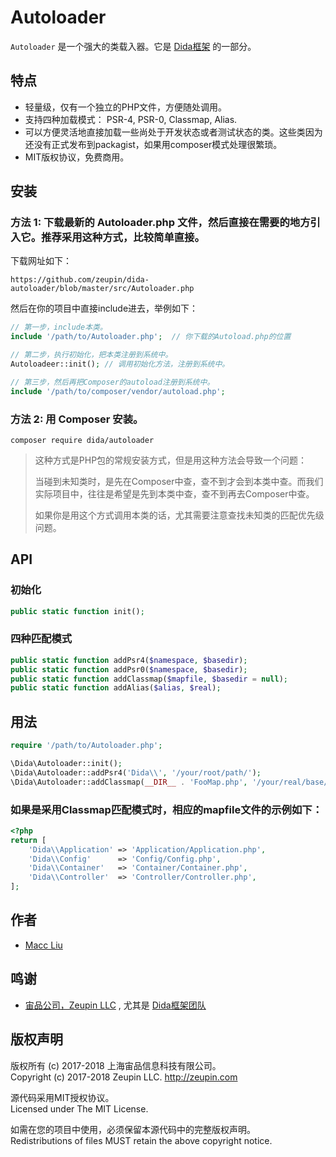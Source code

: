 # Autoloader

`Autoloader` 是一个强大的类载入器。它是 [Dida框架](https://github.com/zeupin/dida) 的一部分。

## 特点

* 轻量级，仅有一个独立的PHP文件，方便随处调用。
* 支持四种加载模式： PSR-4, PSR-0, Classmap, Alias.
* 可以方便灵活地直接加载一些尚处于开发状态或者测试状态的类。这些类因为还没有正式发布到packagist，如果用composer模式处理很繁琐。
* MIT版权协议，免费商用。

## 安装

### 方法 1: 下载最新的 Autoloader.php 文件，然后直接在需要的地方引入它。推荐采用这种方式，比较简单直接。

下载网址如下：

```
https://github.com/zeupin/dida-autoloader/blob/master/src/Autoloader.php
```

然后在你的项目中直接include进去，举例如下：

```php
// 第一步，include本类。
include '/path/to/Autoloader.php';  // 你下载的Autoload.php的位置

// 第二步，执行初始化，把本类注册到系统中。
Autoloadeer::init(); // 调用初始化方法，注册到系统中。

// 第三步，然后再把Composer的autoload注册到系统中。
include '/path/to/composer/vendor/autoload.php';
```

### 方法 2: 用 Composer 安装。

```
composer require dida/autoloader
```

> 这种方式是PHP包的常规安装方式，但是用这种方法会导致一个问题：
>
> 当碰到未知类时，是先在Composer中查，查不到才会到本类中查。而我们实际项目中，往往是希望是先到本类中查，查不到再去Composer中查。
>
> 如果你是用这个方式调用本类的话，尤其需要注意查找未知类的匹配优先级问题。


## API

### 初始化

```php
public static function init();
```

### 四种匹配模式

```php
public static function addPsr4($namespace, $basedir);
public static function addPsr0($namespace, $basedir);
public static function addClassmap($mapfile, $basedir = null);
public static function addAlias($alias, $real);
```

## 用法

```php
require '/path/to/Autoloader.php';

\Dida\Autoloader::init();
\Dida\Autoloader::addPsr4('Dida\\', '/your/root/path/');
\Dida\Autoloader::addClassmap(__DIR__ . 'FooMap.php', '/your/real/base/path');
```

### 如果是采用Classmap匹配模式时，相应的mapfile文件的示例如下：

```php
<?php
return [
    'Dida\\Application' => 'Application/Application.php',
    'Dida\\Config'      => 'Config/Config.php',
    'Dida\\Container'   => 'Container/Container.php',
    'Dida\\Controller'  => 'Controller/Controller.php',
];
```

## 作者

* [Macc Liu](https://github.com/maccliu)

## 鸣谢

* [宙品公司，Zeupin LLC](http://zeupin.com) , 尤其是 [Dida框架团队](http://dida.zeupin.com)

## 版权声明

版权所有 (c) 2017-2018 上海宙品信息科技有限公司。<br>Copyright (c) 2017-2018 Zeupin LLC. <http://zeupin.com>

源代码采用MIT授权协议。<br>Licensed under The MIT License.

如需在您的项目中使用，必须保留本源代码中的完整版权声明。<br>Redistributions of files MUST retain the above copyright notice.
